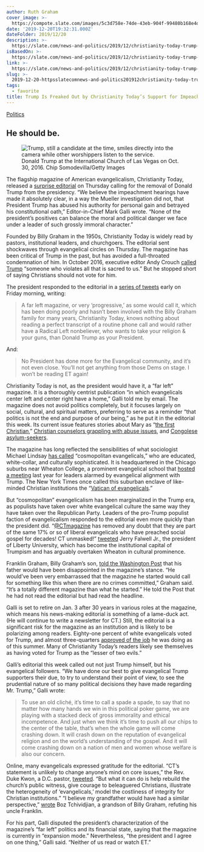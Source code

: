 ```yaml
---
author: Ruth Graham
cover_image: >-
  https://compote.slate.com/images/5c3d758e-74de-43eb-904f-99480b168e4d.jpeg?width=1560&rect=1560x1040&offset=0x0
date: '2019-12-20T19:32:31.000Z'
dateFolder: 2019/12/20
description: >-
  https://slate.com/news-and-politics/2019/12/christianity-today-trump-evangelicals-impeachment.html
isBasedOn: >-
  https://slate.com/news-and-politics/2019/12/christianity-today-trump-evangelicals-impeachment.html
link: >-
  https://slate.com/news-and-politics/2019/12/christianity-today-trump-evangelicals-impeachment.html
slug: >-
  2019-12-20-httpsslatecomnews-and-politics201912christianity-today-trump-evangelicals-impeachmenthtml
tags:
  - favorite
title: Trump Is Freaked Out by Christianity Today’s Support for Impeachment
---
```

<p> <a href="https://slate.com/news-and-politics/politics"> Politics</a> </p>
<h2>He should be.</h2>
<figure data-editable="imageInfo" data-uri="slate.com/_components/image/instances/ck4eehy8x001insj813qg3ncu@published"><img alt="Trump, still a candidate at the time, smiles directly into the camera while other worshippers listen to the service." sizes="(min-width: 1440px)970px,
(min-width: 1024px)709px,
(min-width: 768px)620px,
calc(100vw - 30px)" src="https://compote.slate.com/images/5c3d758e-74de-43eb-904f-99480b168e4d.jpeg?crop=1560%2C1040%2Cx0%2Cy0&amp;width=2200" srcset="https://compote.slate.com/images/5c3d758e-74de-43eb-904f-99480b168e4d.jpeg?crop=1560%2C1040%2Cx0%2Cy0&amp;width=320 320w,
https://compote.slate.com/images/5c3d758e-74de-43eb-904f-99480b168e4d.jpeg?crop=1560%2C1040%2Cx0%2Cy0&amp;width=480 480w,
https://compote.slate.com/images/5c3d758e-74de-43eb-904f-99480b168e4d.jpeg?crop=1560%2C1040%2Cx0%2Cy0&amp;width=600 600w,
https://compote.slate.com/images/5c3d758e-74de-43eb-904f-99480b168e4d.jpeg?crop=1560%2C1040%2Cx0%2Cy0&amp;width=840 840w,
https://compote.slate.com/images/5c3d758e-74de-43eb-904f-99480b168e4d.jpeg?crop=1560%2C1040%2Cx0%2Cy0&amp;width=960 960w,
https://compote.slate.com/images/5c3d758e-74de-43eb-904f-99480b168e4d.jpeg?crop=1560%2C1040%2Cx0%2Cy0&amp;width=1280 1280w,
https://compote.slate.com/images/5c3d758e-74de-43eb-904f-99480b168e4d.jpeg?crop=1560%2C1040%2Cx0%2Cy0&amp;width=1440 1440w,
https://compote.slate.com/images/5c3d758e-74de-43eb-904f-99480b168e4d.jpeg?crop=1560%2C1040%2Cx0%2Cy0&amp;width=1600 1600w,
https://compote.slate.com/images/5c3d758e-74de-43eb-904f-99480b168e4d.jpeg?crop=1560%2C1040%2Cx0%2Cy0&amp;width=1920 1920w,
https://compote.slate.com/images/5c3d758e-74de-43eb-904f-99480b168e4d.jpeg?crop=1560%2C1040%2Cx0%2Cy0&amp;width=2200 2200w"/><figcaption> Donald Trump at the International Church of Las Vegas on Oct. 30, 2016. Chip Somodevilla/Getty Images </figcaption></figure>
<p>The flagship magazine of American evangelicalism, Christianity Today, released a <a href="https://www.christianitytoday.com/ct/2019/december-web-only/trump-should-be-removed-from-office.html">surprise editorial</a> on Thursday calling for the removal of Donald Trump from the presidency. “We believe the impeachment hearings have made it absolutely clear, in a way the Mueller investigation did not, that President Trump has abused his authority for personal gain and betrayed his constitutional oath,” Editor-in-Chief Mark Galli wrote. “None of the president’s positives can balance the moral and political danger we face under a leader of such grossly immoral character.”</p>
<p>Founded by Billy Graham in the 1950s, Christianity Today is widely read by pastors, institutional leaders, and churchgoers. The editorial sent shockwaves through evangelical circles on Thursday. The magazine has been critical of Trump in the past, but has avoided a full-throated condemnation of him. In October 2016, executive editor Andy Crouch <a href="https://www.christianitytoday.com/ct/2016/october-web-only/speak-truth-to-trump.html">called Trump</a> “someone who violates all that is sacred to us.” But he stopped short of saying Christians should not vote for him.</p>
<p>The president responded to the editorial in a <a href="https://twitter.com/realDonaldTrump/status/1207997316424187905">series of tweets</a> early on Friday morning, writing:</p>
<blockquote data-uri="slate.com/_components/slate-blockquote/instances/ck4eems7800313g5y7e3fb1dk@published" data-word-count="65"> <p>A far left magazine, or very ‘progressive,’ as some would call it, which has been doing poorly and hasn’t been involved with the Billy Graham family for many years, Christianity Today, knows nothing about reading a perfect transcript of a routine phone call and would rather have a Radical Left nonbeliever, who wants to take your religion &amp; your guns, than Donald Trump as your President.</p> </blockquote>
<p>And:</p>
<blockquote data-uri="slate.com/_components/slate-blockquote/instances/ck4eema4f002f3g5y3f60flvs@published" data-word-count="29"> <p>No President has done more for the Evangelical community, and it’s not even close. You’ll not get anything from those Dems on stage. I won’t be reading ET again!</p> </blockquote>
<p>Christianity Today is not, as the president would have it, a “far left” magazine. It is a thoroughly centrist publication “in which evangelicals center left and center right have a home,” Galli told me by email. The magazine does not avoid politics completely, but it focuses largely on social, cultural, and spiritual matters, preferring to serve as a reminder “that politics is not the end and purpose of our being,” as he put it in the editorial this week. Its current issue features stories about Mary as “<a href="https://www.christianitytoday.com/ct/2019/december/first-christian-virgin-mary.html">the first Christian</a>,” <a href="https://www.christianitytoday.com/ct/2019/december/when-restoration-hurts-christian-counseling-abuse.html">Christian counselors grappling with abuse issues</a>, and <a href="https://www.christianitytoday.com/ct/2019/december/in-bus-station-you-fed-me-refugees.html">Congolese asylum-seekers</a>.</p>
<p>The magazine has long reflected the sensibilities of what sociologist Michael Lindsay <a href="http://www.amazon.com/dp/0195376056/?tag=slatmaga-20">has called</a> “cosmopolitan evangelicals,” who are educated, white-collar, and culturally sophisticated. It is headquartered in the Chicago suburbs near Wheaton College, a prominent evangelical school that <a href="https://www.newyorker.com/news/on-religion/at-a-private-meeting-in-illinois-a-group-of-evangelicals-tried-to-save-their-movement-from-trumpism">hosted a meeting</a> last year for leaders alarmed by evangelical alignment with Trump. The New York Times once called this suburban enclave of like-minded Christian institutions the “<a href="https://www.nytimes.com/1978/07/21/archives/chicago-suburb-is-vatican-of-evangelicals-a-corporate-christian.html">Vatican of evangelicals</a>.”</p>
<p>But “cosmopolitan” evangelicalism has been marginalized in the Trump era, as populists have taken over white evangelical culture the same way they have taken over the Republican Party. Leaders of the pro-Trump populist faction of evangelicalism responded to the editorial even more quickly than the president did. “<a href="https://twitter.com/CTmagazine">@CTmagazine</a> has removed any doubt that they are part of the same 17% or so of liberal evangelicals who have preached social gospel for decades! CT unmasked!” <a href="https://twitter.com/JerryFalwellJr/status/1207868554277793793">tweeted</a> Jerry Falwell Jr., the president of Liberty University, which has become the institutional capital of Trumpism and has arguably overtaken Wheaton in cultural prominence.</p>
<p>Franklin Graham, Billy Graham’s son, <a href="https://www.washingtonpost.com/religion/2019/12/19/christianity-today-an-influential-evangelical-magazine-says-president-trump-should-be-removed-office/">told the Washington Post</a> that his father would have been disappointed in the magazine’s stance. “He would’ve been very embarrassed that the magazine he started would call for something like this when there are no crimes committed,” Graham said. “It’s a totally different magazine than what he started.” He told the Post that he had not read the editorial but had read the headline.</p>
<p>Galli is set to retire on Jan. 3 after 30 years in various roles at the magazine, which means his news-making editorial is something of a lame-duck act. (He will continue to write a newsletter for CT.) Still, the editorial is a significant risk for the magazine as an institution and is likely to be polarizing among readers. Eighty-one percent of white evangelicals voted for Trump, and almost three-quarters <a href="http://maristpoll.marist.edu/wp-content/uploads/2019/07/NPR_PBS-NewsHour_Marist-Poll_USA-NOS-and-Tables_1907190926.pdf%23page=3">approved of the job</a> he was doing as of this summer. Many of Christianity Today’s readers likely see themselves as having voted for Trump as the “lesser of two evils.”</p>
<p>Galli’s editorial this week called out not just Trump himself, but his evangelical followers. “We have done our best to give evangelical Trump supporters their due, to try to understand their point of view, to see the prudential nature of so many political decisions they have made regarding Mr. Trump,” Galli wrote:</p>
<blockquote data-uri="slate.com/_components/slate-blockquote/instances/ck4eem06z001t3g5yd2bgdoid@published" data-word-count="105"> <p>To use an old cliché, it’s time to call a spade a spade, to say that no matter how many hands we win in this political poker game, we are playing with a stacked deck of gross immorality and ethical incompetence. And just when we think it’s time to push all our chips to the center of the table, that’s when the whole game will come crashing down. It will crash down on the reputation of evangelical religion and on the world’s understanding of the gospel. And it will come crashing down on a nation of men and women whose welfare is also our concern.</p> </blockquote>
<p>Online, many evangelicals expressed gratitude for the editorial. “CT’s statement is unlikely to change anyone’s mind on core issues,” the Rev. Duke Kwon, a D.C. pastor, <a href="https://twitter.com/dukekwondc/status/1207892206129991680">tweeted</a>. “But what it can do is help rebuild the church’s public witness, give courage to beleaguered Christians, illustrate the heterogeneity of ‘evangelicals,’ model the costliness of integrity for Christian institutions.” “I believe my grandfather would have had a similar perspective,” <a href="https://twitter.com/BozT/status/1207790058654359552">wrote</a> Boz Tchividjian, a grandson of Billy Graham, refuting his uncle Franklin.</p>
<p>For his part, Galli disputed the president’s characterization of the magazine’s “far left” politics and its financial state, saying that the magazine is currently in “expansion mode.” Nevertheless, “the president and I agree on one thing,” Galli said. “Neither of us read or watch ET.”</p>
